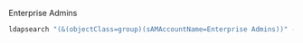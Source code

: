 
Enterprise Admins
```powershell
ldapsearch "(&(objectClass=group)(sAMAccountName=Enterprise Admins))" --attributes objectSid --hostname lon-dc-1.contoso.com --dn DC=contoso,DC=com
```